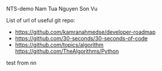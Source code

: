 NTS-demo
Nam
Tua Nguyen
Son Vu

List of url of useful git repo:
- https://github.com/kamranahmedse/developer-roadmap
- https://github.com/30-seconds/30-seconds-of-code
- https://github.com/topics/algorithm https://github.com/TheAlgorithms/Python 

test from nn
